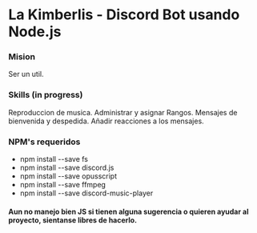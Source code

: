 # La Kimberlis - Discord Bot usando Node.js

### Mision
Ser un util.

### Skills (in progress)
Reproduccion de musica.
Administrar y asignar Rangos.
Mensajes de bienvenida y despedida.
Añadir reacciones a los mensajes.

### NPM's requeridos
- npm install --save fs
- npm install --save discord.js
- npm install --save opusscript
- npm install --save ffmpeg
- npm install --save discord-music-player

#### Aun no manejo bien JS si tienen alguna sugerencia o quieren ayudar al proyecto, sientanse libres de hacerlo.
